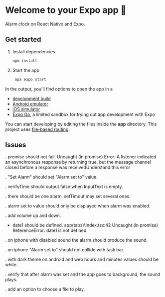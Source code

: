 # Welcome to your Expo app 👋

Alarm clock on React Native and Expo.

## Get started

1. Install dependencies

   ```bash
   npm install
   ```

2. Start the app

   ```bash
    npx expo start
   ```

In the output, you'll find options to open the app in a

- [development build](https://docs.expo.dev/develop/development-builds/introduction/)
- [Android emulator](https://docs.expo.dev/workflow/android-studio-emulator/)
- [iOS simulator](https://docs.expo.dev/workflow/ios-simulator/)
- [Expo Go](https://expo.dev/go), a limited sandbox for trying out app development with Expo

You can start developing by editing the files inside the **app** directory. This project uses [file-based routing](https://docs.expo.dev/router/introduction).

## Issues

. promise should not fail.
Uncaught (in promise) Error: A listener indicated an asynchronous response by returning true, but the message channel closed before a response was receivedUnderstand this error

. "Set Alarm" should set "Alarm set to" value.

. verifyTime should output false when InputText is empty.

. there should be one alarm. setTimout may set several ones.

. alarm set to value should only be displayed when alarm was enabled.

. add volume up and down.

+ date1 should be defined.
  app\(tabs)\index.tsx:42 Uncaught (in promise) ReferenceError: date1 is not defined

. on iphone with disabled sound the alarm should produce the sound.

. on iphone "Alarm set to" should not collide with task bar.

. with dark theme on android and web hours and minutes values should be white.

. verify that after alarm was set and the app goes to background, the sound plays.

. add an option to choose a file to play.

